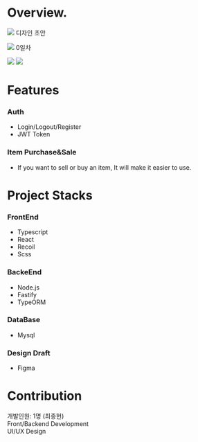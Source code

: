 # Overview.

![](https://user-images.githubusercontent.com/16969364/119623236-ef7d0900-be42-11eb-87d9-a7cd4aa85ba5.png)
디자인 초안

![](https://user-images.githubusercontent.com/16969364/119623560-4387ed80-be43-11eb-90b9-7c5e5785472b.PNG)
0일차

![](https://user-images.githubusercontent.com/16969364/119771332-7e982880-bef8-11eb-8d26-7708d50883a1.png)
![](https://user-images.githubusercontent.com/16969364/119772487-337f1500-befa-11eb-8f55-630115836328.png)


# Features

### Auth
- Login/Logout/Register
- JWT Token

### Item Purchase&Sale
- If you want to sell or buy an item, It will make it easier to use.

# Project Stacks

### FrontEnd
- Typescript
- React
- Recoil
- Scss

### BackeEnd
- Node.js
- Fastify
- TypeORM

### DataBase
- Mysql
 
### Design Draft
- Figma

# Contribution

개발인원: 1명 (최종현)  
Front/Backend Development  
UI/UX Design

